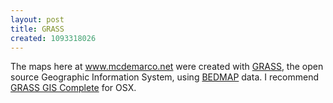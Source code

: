 ```yaml
---
layout: post
title: GRASS
created: 1093318026
---
```

 The maps here at www.mcdemarco.net were created with [GRASS](http://grass.baylor.edu//index.html), the open source Geographic Information System, using [BEDMAP](http://www.antarctica.ac.uk/aedc/bedmap/) data.  I recommend [GRASS GIS Complete](http://wwwamb.bologna.enea.it/forgrass/) for OSX.
